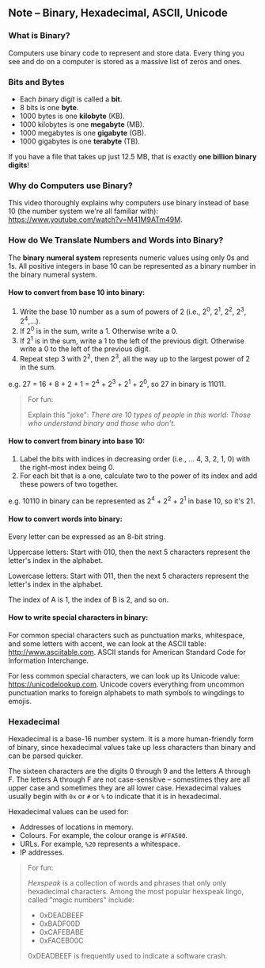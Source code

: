 ## Note – Binary, Hexadecimal, ASCII, Unicode

### What is Binary?

Computers use binary code to represent and store data. Every thing you see and do on a computer is stored as a massive list of zeros and ones.

### Bits and Bytes

* Each *b*inary dig*it* is called a **bit**.
* 8 bits is one **byte**.
* 1000 bytes is one **kilobyte** (KB).
* 1000 kilobytes is one **megabyte** (MB).
* 1000 megabytes is one **gigabyte** (GB).
* 1000 gigabytes is one **terabyte** (TB).

If you have a file that takes up just 12.5 MB, that is exactly **one billion binary digits**!

### Why do Computers use Binary?

This video thoroughly explains why computers use binary instead of base 10 (the number system we're all familiar with): https://www.youtube.com/watch?v=M41M9ATm49M.

### How do We Translate Numbers and Words into Binary?

The **binary** **numeral system** represents numeric values using only 0s and 1s. All positive integers in base 10 can be represented as a binary number in the binary numeral system.

#### How to convert from base 10 into binary:

1. Write the base 10 number as a sum of powers of 2 (i.e., 2<sup>0</sup>, 2<sup>1</sup>, 2<sup>2</sup>, 2<sup>3</sup>, 2<sup>4</sup>,...).
2. If 2<sup>0</sup> is in the sum, write a 1. Otherwise write a 0.
3. If 2<sup>1</sup> is in the sum, write a 1 to the left of the previous digit. Otherwise write a 0 to the left of the previous digit.
4. Repeat step 3 with 2<sup>2</sup>, then 2<sup>3</sup>, all the way up to the largest power of 2 in the sum.

e.g. 27 = 16 + 8 + 2 + 1 = 2<sup>4</sup> + 2<sup>3</sup> + 2<sup>1</sup> + 2<sup>0</sup>, so 27 in binary is 11011.



>  For fun:
>
>  Explain this "joke": *There are 10 types of people in this world: Those who understand binary and those who don't.*



#### How to convert from binary into base 10:

1. Label the bits with indices in decreasing order (i.e., ... 4, 3, 2, 1, 0) with the right-most index being 0.
2. For each bit that is a one, calculate two to the power of its index and add these powers of two together.

e.g. 10110 in binary can be represented as </sup>2<sup>4</sup> + </sup>2<sup>2</sup> + </sup>2<sup>1</sup> in base 10, so it's 21.

#### How to convert words into binary:

Every letter can be expressed as an 8-bit string. 

Uppercase letters: Start with 010, then the next 5 characters represent the letter's index in the alphabet.

Lowercase letters: Start with 011, then the next 5 characters represent the letter's index in the alphabet.

The index of A is 1, the index of B is 2, and so on.

#### How to write special characters in binary:

For common special characters such as punctuation marks, whitespace, and some letters with accent, we can look at the ASCII table: http://www.asciitable.com. ASCII stands for American Standard Code for Information Interchange.

For less common special characters, we can look up its Unicode value: https://unicodelookup.com. Unicode covers everything from uncommon punctuation marks to foreign alphabets to math symbols to wingdings to emojis.

### Hexadecimal

Hexadecimal is a base-16 number system. It is a more human-friendly form of binary, since hexadecimal values take up less characters than binary and can be parsed quicker.

The sixteen characters are the digits 0 through 9 and the letters A through F. The letters A through F are not case-sensitive – somestimes they are all upper case and sometimes they are all lower case. Hexadecimal values usually begin with `0x` or `#` or `%` to indicate that it is in hexadecimal.

Hexadecimal values can be used for:

* Addresses of locations in memory.
* Colours. For example, the colour orange is `#FFA500`.
* URLs. For example, `%20` represents a whitespace.
* IP addresses.



>  For fun:
>
>  *Hexspeak* is a collection of words and phrases that only only hexadecimal characters. Among the most popular hexspeak lingo, called "magic numbers" include:
>
>  * 0xDEADBEEF
>  * 0xBADF00D
>  * 0xCAFEBABE
>  * 0xFACEB00C
>
>  0xDEADBEEF is frequently used to indicate a software crash.

